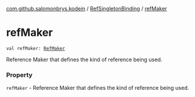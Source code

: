 [com.github.salomonbrys.kodein](../index.md) / [RefSingletonBinding](index.md) / [refMaker](.)

# refMaker

`val refMaker: `[`RefMaker`](../-ref-maker/index.md)

Reference Maker that defines the kind of reference being used.

### Property

`refMaker` - Reference Maker that defines the kind of reference being used.